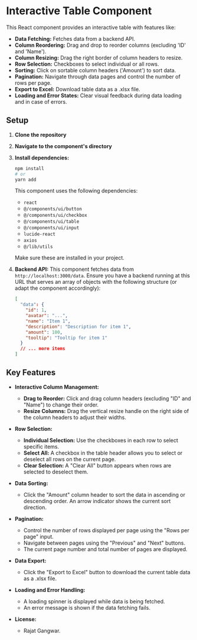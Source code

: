 # Interactive Table Component

This React component provides an interactive table with features like:

- **Data Fetching:** Fetches data from a backend API.
- **Column Reordering:** Drag and drop to reorder columns (excluding 'ID' and 'Name').
- **Column Resizing:** Drag the right border of column headers to resize.
- **Row Selection:** Checkboxes to select individual or all rows.
- **Sorting:** Click on sortable column headers ('Amount') to sort data.
- **Pagination:** Navigate through data pages and control the number of rows per page.
- **Export to Excel:** Download table data as a .xlsx file.
- **Loading and Error States:** Clear visual feedback during data loading and in case of errors.

## Setup

1.  **Clone the repository**
2.  **Navigate to the component's directory**
3.  **Install dependencies:**

    ```bash
    npm install
    # or
    yarn add
    ```

    This component uses the following dependencies:

    - `react`
    - `@/components/ui/button`
    - `@/components/ui/checkbox`
    - `@/components/ui/table`
    - `@/components/ui/input`
    - `lucide-react`
    - `axios`
    - `@/lib/utils`

    Make sure these are installed in your project.

4.  **Backend API:** This component fetches data from `http://localhost:3000/data`. Ensure you have a backend running at this URL that serves an array of objects with the following structure (or adapt the component accordingly):

    ```json
    [
      "data": {
        "id": 1,
        "avatar": "...",
        "name": "Item 1",
        "description": "Description for item 1",
        "amount": 100,
        "tooltip": "Tooltip for item 1"
      }
      // ... more items
    ]
    ```

## Key Features

- **Interactive Column Management:**

  - **Drag to Reorder:** Click and drag column headers (excluding "ID" and "Name") to change their order.
  - **Resize Columns:** Drag the vertical resize handle on the right side of the column headers to adjust their widths.

- **Row Selection:**

  - **Individual Selection:** Use the checkboxes in each row to select specific items.
  - **Select All:** A checkbox in the table header allows you to select or deselect all rows on the current page.
  - **Clear Selection:** A "Clear All" button appears when rows are selected to deselect them.

- **Data Sorting:**

  - Click the "Amount" column header to sort the data in ascending or descending order. An arrow indicator shows the current sort direction.

- **Pagination:**

  - Control the number of rows displayed per page using the "Rows per page" input.
  - Navigate between pages using the "Previous" and "Next" buttons.
  - The current page number and total number of pages are displayed.

- **Data Export:**

  - Click the "Export to Excel" button to download the current table data as a .xlsx file.

- **Loading and Error Handling:**

  - A loading spinner is displayed while data is being fetched.
  - An error message is shown if the data fetching fails.

- **License:**
  - Rajat Gangwar.

